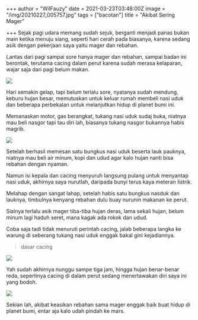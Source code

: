 +++
author = "WilFauzy"
date = 2021-03-23T03:48:00Z
image = "/img/20210227_005757.jpg"
tags = ["bacotan"]
title = "Akibat Sering Mager"

+++
Sejak pagi udara memang sudah sejuk, berganti menjadi panas bukan main ketika menuju siang, seperti hari cerah pada biasanya, karena sedang asik dengan pekerjaan saya yaitu mager dan rebahan. 

Lantas dari pagi sampai sore hanya mager dan rebahan, sampai badan ini berontak, terutama cacing dalam perut karena sudah merasa kelaparan, wajar saja dari pagi belum makan. 

![](/img/IMG_20200507_170507.jpg)

Hari semakin gelap, tapi belum terlalu sore, nyatanya sudah mendung, keburu hujan besar, memutuskan untuk keluar rumah membeli nasi uduk dan beberapa perbekalan untuk melanjutkan hidup di planet bumi ini. 

Memanaskan motor, gas berangkat, tukang nasi uduk sudaj buka, niatnya mau beli nasgor tapi tau diri lah, biasanya tukang nasgor bukannya habis magrib. 

![](/img/IMG_20200629_212002.jpg)

Setelah berhasil memesan satu bungkus nasi uduk beserta lauk pauknya, niatnya mau beli air minum, kopi dan udud agar kalo hujan nanti bisa rebahan dengan nyaman. 

Namun isi kepala dan cacing menyuruh langsung pulang untuk menyantap nasi uduk, akhirnya saya nurutlah, daripada bunyi terus kaya meteran listrik. 

Melahap dengan sangat lahap, setelah habis satu bungkus nasduk dan lauknya, timbulnya kenyang rebahan dulu buay nurunin makanan ke perut. 

Sialnya terlalu asik mager tiba-tiba hujan deras, lama sekali hujan, belum minum lagi haduh seret, mana kagak ada rokok dan udud. 

Coba saja tadi tidak menuruti perintah cacing, jalab beberapa langka ke warung di seberang tukang nasi uduk enggak bakal gini kejadiannya. 

> dasar cacing

![](/img/IMG_20200513_101545.jpg)

Yah sudah akhirnya nunggu sampe tiga jam, hingga hujan benar-benar reda, sepertinya cacing di dalam perut sedang menertawakan diri saya ini yang bodoh. 

![](/img/IMG_20200513_172340.jpg)

Sekian lah, akibat keasikan rebahan sama mager enggak baik buat hidup di planet bumi, entar aja kalo udah pindah ke mars.